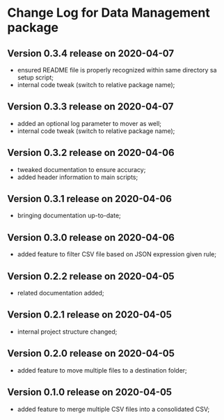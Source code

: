 # Change Log for Data Management package


## Version 0.3.4 release on 2020-04-07
- ensured README file is properly recognized within same directory sa setup script;
- internal code tweak (switch to relative package name);

## Version 0.3.3 release on 2020-04-07
- added an optional log parameter to mover as well;
- internal code tweak (switch to relative package name);

## Version 0.3.2 release on 2020-04-06
- tweaked documentation to ensure accuracy;
- added header information to main scripts;

## Version 0.3.1 release on 2020-04-06
- bringing documentation up-to-date;

## Version 0.3.0 release on 2020-04-06
- added feature to filter CSV file based on JSON expression given rule;

## Version 0.2.2 release on 2020-04-05
- related documentation added;

## Version 0.2.1 release on 2020-04-05
- internal project structure changed;

## Version 0.2.0 release on 2020-04-05
- added feature to move multiple files to a destination folder;

## Version 0.1.0 release on 2020-04-05
- added feature to merge multiple CSV files into a consolidated CSV;

